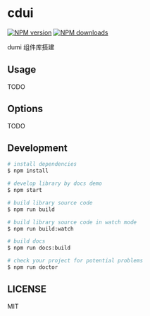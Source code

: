 # cdui

[![NPM version](https://img.shields.io/npm/v/cdui.svg?style=flat)](https://npmjs.org/package/cdui)
[![NPM downloads](http://img.shields.io/npm/dm/cdui.svg?style=flat)](https://npmjs.org/package/cdui)

dumi 组件库搭建

## Usage

TODO

## Options

TODO

## Development

```bash
# install dependencies
$ npm install

# develop library by docs demo
$ npm start

# build library source code
$ npm run build

# build library source code in watch mode
$ npm run build:watch

# build docs
$ npm run docs:build

# check your project for potential problems
$ npm run doctor
```

## LICENSE

MIT
